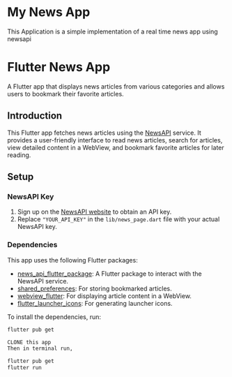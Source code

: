 # My News App
This Application is a simple implementation of a real time news app using newsapi

# Flutter News App

A Flutter app that displays news articles from various categories and allows users to bookmark their favorite articles.


## Introduction

This Flutter app fetches news articles using the [NewsAPI](https://newsapi.org/) service. It provides a user-friendly interface to read news articles, search for articles, view detailed content in a WebView, and bookmark favorite articles for later reading.

## Setup

### NewsAPI Key

1. Sign up on the [NewsAPI website](https://newsapi.org/) to obtain an API key.
2. Replace `"YOUR_API_KEY"` in the `lib/news_page.dart` file with your actual NewsAPI key.

### Dependencies

This app uses the following Flutter packages:

- [news_api_flutter_package](https://pub.dev/packages/news_api_flutter_package): A Flutter package to interact with the NewsAPI service.
- [shared_preferences](https://pub.dev/packages/shared_preferences): For storing bookmarked articles.
- [webview_flutter](https://pub.dev/packages/webview_flutter): For displaying article content in a WebView.
- [flutter_launcher_icons](https://pub.dev/packages/flutter_launcher_icons): For generating launcher icons.

To install the dependencies, run:

```bash
flutter pub get

CLONE this app
Then in terminal run,

flutter pub get
flutter run
